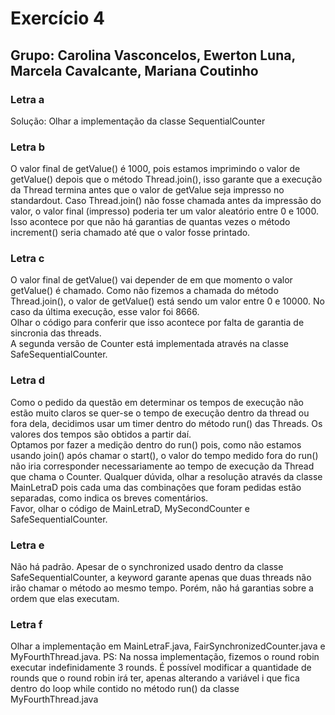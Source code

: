 # Exercício 4
## Grupo: Carolina Vasconcelos, Ewerton Luna, Marcela Cavalcante, Mariana Coutinho
### Letra a
Solução: Olhar a implementação da classe SequentialCounter
### Letra b
O valor final de getValue() é 1000, pois estamos imprimindo o valor de getValue() depois que o método Thread.join(), isso garante que a execução da Thread termina antes que o valor de getValue seja impresso no standardout. 
Caso Thread.join() não fosse chamada antes da impressão do valor, o valor final (impresso) poderia ter um valor aleatório entre 0 e 1000.
Isso acontece por que não há garantias de quantas vezes o método increment() seria chamado até que o valor fosse printado.

### Letra c
O valor final de getValue() vai depender de em que momento o valor getValue() é chamado. Como não fizemos a chamada do método Thread.join(), o valor de getValue() está sendo um valor entre 0 e 10000. No caso da última execução, esse valor foi 8666. <br>
Olhar o código para conferir que isso acontece por falta de garantia de sincronia das threads.<br>
A segunda versão de Counter está implementada através na classe SafeSequentialCounter.

### Letra d
Como o pedido da questão em determinar os tempos de execução não estão muito claros se quer-se o tempo de execução dentro da thread ou fora dela, decidimos usar um timer dentro do método run() das Threads.
Os valores dos tempos são obtidos a partir daí. <br>
Optamos por fazer a medição dentro do run() pois, como não estamos usando join() após chamar o start(), o valor do tempo medido fora do run() não iria corresponder necessariamente ao tempo de execução da Thread que chama o Counter.
Qualquer dúvida, olhar a resolução através da classe MainLetraD pois cada uma das combinações que foram pedidas estão separadas, como indica os breves comentários. <br>
Favor, olhar o código de MainLetraD, MySecondCounter e SafeSequentialCounter.
### Letra e
Não há padrão. Apesar de o synchronized usado dentro da classe SafeSequentialCounter, a keyword garante apenas que duas threads não irão chamar o método ao mesmo tempo. Porém, não há garantias sobre a ordem que elas executam.
### Letra f
Olhar a implementação em MainLetraF.java, FairSynchronizedCounter.java e MyFourthThread.java.
PS: Na nossa implementação, fizemos o round robin executar indefinidamente 3 rounds. É possível modificar a quantidade de rounds que o round robin irá ter, apenas alterando a variável i que fica dentro do loop while
contido no método run() da classe MyFourthThread.java